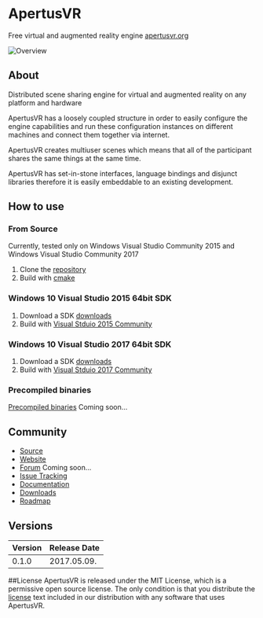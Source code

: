# ApertusVR
Free virtual and augmented reality engine
[apertusvr.org](http://www.apertusvr.org)

![Overview](http://www.apertusvr.org/wp-content/uploads/2017/04/overview-998x1024.png)

## About
Distributed scene sharing engine for virtual and augmented reality on any platform and hardware

ApertusVR has a loosely coupled structure in order to easily configure the
engine capabilities and run these configuration instances on different machines
and connect them together via internet. 

ApertusVR creates multiuser scenes which means that all of the participant shares
the same things at the same time.

ApertusVR has set-in-stone interfaces, language bindings and disjunct libraries therefore
it is easily embeddable to an existing development.

## How to use
### From Source
Currently, tested only on Windows Visual Studio Community 2015
and Windows Visual Studio Community 2017

1. Clone the [repository](https://github.com/MTASZTAKI/ApertusVR)
2. Build with [cmake](https://cmake.org/)

### Windows 10 Visual Studio 2015 64bit SDK
1. Download a SDK [downloads](http://apertusvr.org/?page_id=41)
2. Build with [Visual Stduio 2015 Community](https://imagine.microsoft.com/en-us/Catalog/Product/101)

### Windows 10 Visual Studio 2017 64bit SDK
1. Download a SDK [downloads](http://apertusvr.org/?page_id=41)
2. Build with [Visual Stduio 2017 Community](https://www.visualstudio.com/downloads/)

### Precompiled binaries
[Precompiled binaries](http://www.apertusvr.org/downloads/binaries) Coming soon...


## Community
* [Source](https://github.com/MTASZTAKI/ApertusVR)
* [Website](http://www.apertusvr.org)
* [Forum](http://www.apertusvr.org/forum) Coming soon...
* [Issue Tracking](https://github.com/MTASZTAKI/ApertusVR/issues)
* [Documentation](http://apertusvr.org/?page_id=493)
* [Downloads](http://apertusvr.org/?page_id=41)
* [Roadmap](http://apertusvr.org/?page_id=493/#roadmap)


## Versions
Version | Release Date
------- | ------------
0.1.0   | 2017.05.09.


##License
ApertusVR is released under the MIT License, which is a permissive open source license. The only condition is that you distribute the [license](https://github.com/MTASZTAKI/ApertusVR/blob/master/LICENSE) text included in our distribution with any software that uses ApertusVR.
